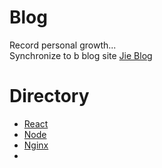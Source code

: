 # Blog

Record personal growth...  
Synchronize to b blog site [Jie Blog](http://mrlyj.gopeak.cn/post/)

# Directory

- [React](https://github.com/Mrlyjoutlook/blog/tree/master/react)
- [Node](https://github.com/Mrlyjoutlook/blog/tree/master/node)
- [Nginx](https://github.com/Mrlyjoutlook/blog/tree/master/nginx)
- []()